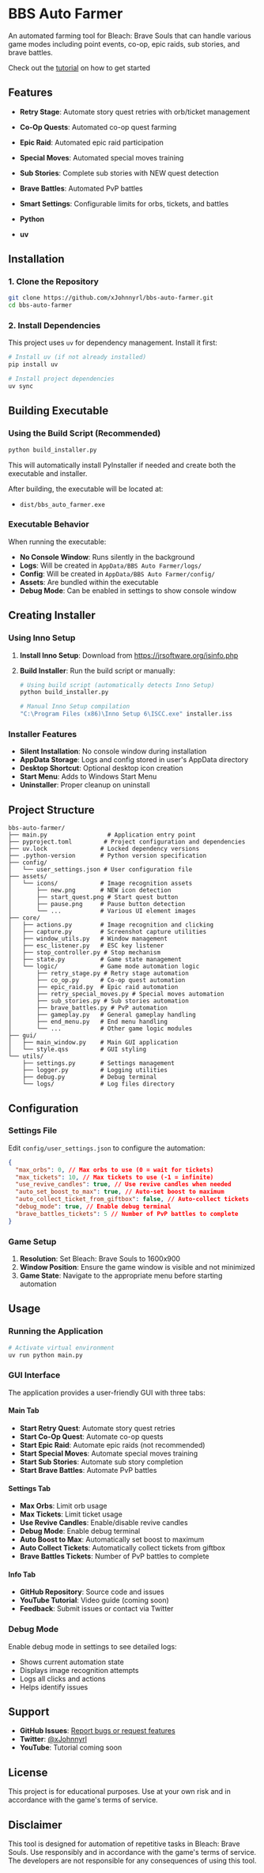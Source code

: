 # BBS Auto Farmer

An automated farming tool for Bleach: Brave Souls that can handle various game modes including point events, co-op, epic raids, sub stories, and brave battles.

Check out the [tutorial](https://youtu.be/5Iqe13ydSzs?si=IZm7LfMLiDGNbXct) on how to get started

## Features

- **Retry Stage**: Automate story quest retries with orb/ticket management
- **Co-Op Quests**: Automated co-op quest farming
- **Epic Raid**: Automated epic raid participation
- **Special Moves**: Automated special moves training
- **Sub Stories**: Complete sub stories with NEW quest detection
- **Brave Battles**: Automated PvP battles
- **Smart Settings**: Configurable limits for orbs, tickets, and battles

- **Python**
- **uv**

## Installation

### 1. Clone the Repository

```bash
git clone https://github.com/xJohnnyrl/bbs-auto-farmer.git
cd bbs-auto-farmer
```

### 2. Install Dependencies

This project uses `uv` for dependency management. Install it first:

```bash
# Install uv (if not already installed)
pip install uv

# Install project dependencies
uv sync
```

## Building Executable

### Using the Build Script (Recommended)

```bash
python build_installer.py
```

This will automatically install PyInstaller if needed and create both the executable and installer.

After building, the executable will be located at:

- `dist/bbs_auto_farmer.exe`

### Executable Behavior

When running the executable:

- **No Console Window**: Runs silently in the background
- **Logs**: Will be created in `AppData/BBS Auto Farmer/logs/`
- **Config**: Will be created in `AppData/BBS Auto Farmer/config/`
- **Assets**: Are bundled within the executable
- **Debug Mode**: Can be enabled in settings to show console window

## Creating Installer

### Using Inno Setup

1. **Install Inno Setup**: Download from https://jrsoftware.org/isinfo.php
2. **Build Installer**: Run the build script or manually:

   ```bash
   # Using build script (automatically detects Inno Setup)
   python build_installer.py

   # Manual Inno Setup compilation
   "C:\Program Files (x86)\Inno Setup 6\ISCC.exe" installer.iss
   ```

### Installer Features

- **Silent Installation**: No console window during installation
- **AppData Storage**: Logs and config stored in user's AppData directory
- **Desktop Shortcut**: Optional desktop icon creation
- **Start Menu**: Adds to Windows Start Menu
- **Uninstaller**: Proper cleanup on uninstall

## Project Structure

```
bbs-auto-farmer/
├── main.py                 # Application entry point
├── pyproject.toml         # Project configuration and dependencies
├── uv.lock               # Locked dependency versions
├── .python-version       # Python version specification
├── config/
│   └── user_settings.json # User configuration file
├── assets/
│   └── icons/            # Image recognition assets
│       ├── new.png       # NEW icon detection
│       ├── start_quest.png # Start quest button
│       ├── pause.png     # Pause button detection
│       └── ...           # Various UI element images
├── core/
│   ├── actions.py        # Image recognition and clicking
│   ├── capture.py        # Screenshot capture utilities
│   ├── window_utils.py   # Window management
│   ├── esc_listener.py   # ESC key listener
│   ├── stop_controller.py # Stop mechanism
│   ├── state.py          # Game state management
│   └── logic/            # Game mode automation logic
│       ├── retry_stage.py # Retry stage automation
│       ├── co_op.py      # Co-op quest automation
│       ├── epic_raid.py  # Epic raid automation
│       ├── retry_special_moves.py # Special moves automation
│       ├── sub_stories.py # Sub stories automation
│       ├── brave_battles.py # PvP automation
│       ├── gameplay.py   # General gameplay handling
│       ├── end_menu.py   # End menu handling
│       └── ...           # Other game logic modules
├── gui/
│   ├── main_window.py    # Main GUI application
│   └── style.qss         # GUI styling
└── utils/
    ├── settings.py       # Settings management
    ├── logger.py         # Logging utilities
    ├── debug.py          # Debug terminal
    └── logs/             # Log files directory
```

## Configuration

### Settings File

Edit `config/user_settings.json` to configure the automation:

```json
{
  "max_orbs": 0, // Max orbs to use (0 = wait for tickets)
  "max_tickets": 10, // Max tickets to use (-1 = infinite)
  "use_revive_candles": true, // Use revive candles when needed
  "auto_set_boost_to_max": true, // Auto-set boost to maximum
  "auto_collect_ticket_from_giftbox": false, // Auto-collect tickets
  "debug_mode": true, // Enable debug terminal
  "brave_battles_tickets": 5 // Number of PvP battles to complete
}
```

### Game Setup

1. **Resolution**: Set Bleach: Brave Souls to 1600x900
2. **Window Position**: Ensure the game window is visible and not minimized
3. **Game State**: Navigate to the appropriate menu before starting automation

## Usage

### Running the Application

```bash
# Activate virtual environment
uv run python main.py
```

### GUI Interface

The application provides a user-friendly GUI with three tabs:

#### Main Tab

- **Start Retry Quest**: Automate story quest retries
- **Start Co-Op Quest**: Automate co-op quests
- **Start Epic Raid**: Automate epic raids (not recommended)
- **Start Special Moves**: Automate special moves training
- **Start Sub Stories**: Automate sub story completion
- **Start Brave Battles**: Automate PvP battles

#### Settings Tab

- **Max Orbs**: Limit orb usage
- **Max Tickets**: Limit ticket usage
- **Use Revive Candles**: Enable/disable revive candles
- **Debug Mode**: Enable debug terminal
- **Auto Boost to Max**: Automatically set boost to maximum
- **Auto Collect Tickets**: Automatically collect tickets from giftbox
- **Brave Battles Tickets**: Number of PvP battles to complete

#### Info Tab

- **GitHub Repository**: Source code and issues
- **YouTube Tutorial**: Video guide (coming soon)
- **Feedback**: Submit issues or contact via Twitter

### Debug Mode

Enable debug mode in settings to see detailed logs:

- Shows current automation state
- Displays image recognition attempts
- Logs all clicks and actions
- Helps identify issues

## Support

- **GitHub Issues**: [Report bugs or request features](https://github.com/xJohnnyrl/bbs-auto-farmer/issues)
- **Twitter**: [@xJohnnyrl](https://x.com/xJohnnyrl)
- **YouTube**: Tutorial coming soon

## License

This project is for educational purposes. Use at your own risk and in accordance with the game's terms of service.

## Disclaimer

This tool is designed for automation of repetitive tasks in Bleach: Brave Souls. Use responsibly and in accordance with the game's terms of service. The developers are not responsible for any consequences of using this tool.
